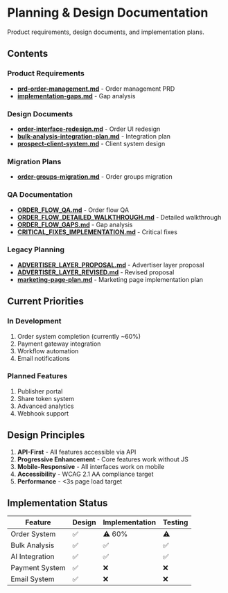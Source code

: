 # Planning & Design Documentation

Product requirements, design documents, and implementation plans.

## Contents

### Product Requirements
- **[prd-order-management.md](prd-order-management.md)** - Order management PRD
- **[implementation-gaps.md](implementation-gaps.md)** - Gap analysis

### Design Documents
- **[order-interface-redesign.md](order-interface-redesign.md)** - Order UI redesign
- **[bulk-analysis-integration-plan.md](bulk-analysis-integration-plan.md)** - Integration plan
- **[prospect-client-system.md](prospect-client-system.md)** - Client system design

### Migration Plans
- **[order-groups-migration.md](order-groups-migration.md)** - Order groups migration

### QA Documentation
- **[ORDER_FLOW_QA.md](ORDER_FLOW_QA.md)** - Order flow QA
- **[ORDER_FLOW_DETAILED_WALKTHROUGH.md](ORDER_FLOW_DETAILED_WALKTHROUGH.md)** - Detailed walkthrough
- **[ORDER_FLOW_GAPS.md](ORDER_FLOW_GAPS.md)** - Gap analysis
- **[CRITICAL_FIXES_IMPLEMENTATION.md](CRITICAL_FIXES_IMPLEMENTATION.md)** - Critical fixes

### Legacy Planning
- **[ADVERTISER_LAYER_PROPOSAL.md](ADVERTISER_LAYER_PROPOSAL.md)** - Advertiser layer proposal
- **[ADVERTISER_LAYER_REVISED.md](ADVERTISER_LAYER_REVISED.md)** - Revised proposal
- **[marketing-page-plan.md](marketing-page-plan.md)** - Marketing page implementation plan

## Current Priorities

### In Development
1. Order system completion (currently ~60%)
2. Payment gateway integration
3. Workflow automation
4. Email notifications

### Planned Features
1. Publisher portal
2. Share token system
3. Advanced analytics
4. Webhook support

## Design Principles

1. **API-First** - All features accessible via API
2. **Progressive Enhancement** - Core features work without JS
3. **Mobile-Responsive** - All interfaces work on mobile
4. **Accessibility** - WCAG 2.1 AA compliance target
5. **Performance** - <3s page load target

## Implementation Status

| Feature | Design | Implementation | Testing |
|---------|--------|---------------|---------|
| Order System | ✅ | ⚠️ 60% | ⚠️ |
| Bulk Analysis | ✅ | ✅ | ✅ |
| AI Integration | ✅ | ✅ | ✅ |
| Payment System | ✅ | ❌ | ❌ |
| Email System | ✅ | ❌ | ❌ |